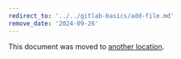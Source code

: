```yaml
---
redirect_to: '../../gitlab-basics/add-file.md'
remove_date: '2024-09-26'
---
```


This document was moved to [another location](../../gitlab-basics/add-file.md).

<!-- This redirect file can be deleted after <2024-09-26>. -->
<!-- Redirects that point to other docs in the same project expire in three months. -->
<!-- Redirects that point to docs in a different project or site (for example, link is not relative and starts with `https:`) expire in one year. -->
<!-- Before deletion, see: https://docs.gitlab.com/ee/development/documentation/redirects.html -->
